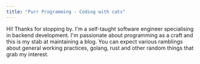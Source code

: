 ```yaml
---
title: "Purr Programming - Coding with cats"
---
```


Hi! Thanks for stopping by. I'm a self-taught software engineer specialising in backend development. I'm passionate about programming as a craft and this is my stab at maintaining a blog. 
You can expect various ramblings about general working practices, golang, rust and other random things that grab my interest.
